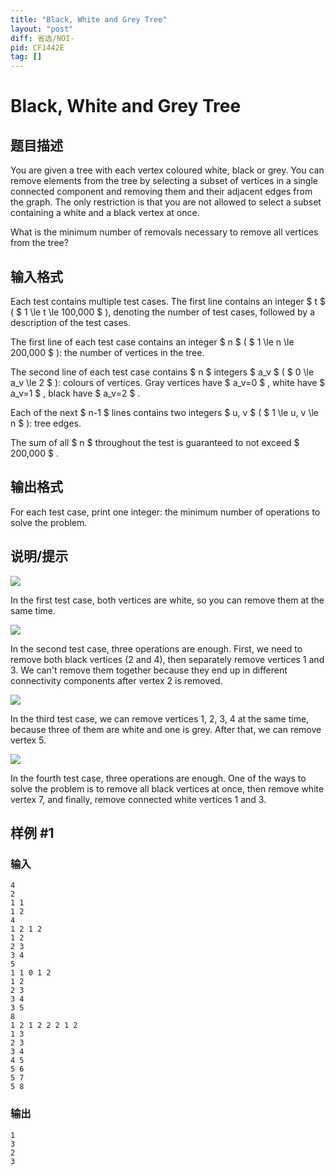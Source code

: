 ```yaml
---
title: "Black, White and Grey Tree"
layout: "post"
diff: 省选/NOI-
pid: CF1442E
tag: []
---
```


# Black, White and Grey Tree

## 题目描述

You are given a tree with each vertex coloured white, black or grey. You can remove elements from the tree by selecting a subset of vertices in a single connected component and removing them and their adjacent edges from the graph. The only restriction is that you are not allowed to select a subset containing a white and a black vertex at once.

What is the minimum number of removals necessary to remove all vertices from the tree?

## 输入格式

Each test contains multiple test cases. The first line contains an integer $ t $ ( $ 1 \le t \le 100\,000 $ ), denoting the number of test cases, followed by a description of the test cases.

The first line of each test case contains an integer $ n $ ( $ 1 \le n \le 200\,000 $ ): the number of vertices in the tree.

The second line of each test case contains $ n $ integers $ a_v $ ( $ 0 \le a_v \le 2 $ ): colours of vertices. Gray vertices have $ a_v=0 $ , white have $ a_v=1 $ , black have $ a_v=2 $ .

Each of the next $ n-1 $ lines contains two integers $ u, v $ ( $ 1 \le u, v \le n $ ): tree edges.

The sum of all $ n $ throughout the test is guaranteed to not exceed $ 200\,000 $ .

## 输出格式

For each test case, print one integer: the minimum number of operations to solve the problem.

## 说明/提示

![](https://cdn.luogu.com.cn/upload/vjudge_pic/CF1442E/5c7fc65a67c993efea0c5b8d456685a03459e620.png)

In the first test case, both vertices are white, so you can remove them at the same time.

![](https://cdn.luogu.com.cn/upload/vjudge_pic/CF1442E/7fcb0fe30316c209a4dd5c5ea57299d9714ea871.png)

In the second test case, three operations are enough. First, we need to remove both black vertices (2 and 4), then separately remove vertices 1 and 3. We can't remove them together because they end up in different connectivity components after vertex 2 is removed.

![](https://cdn.luogu.com.cn/upload/vjudge_pic/CF1442E/a704bd67a9d5c0bd1cf54c65c7d130fa609e7e75.png)

In the third test case, we can remove vertices 1, 2, 3, 4 at the same time, because three of them are white and one is grey. After that, we can remove vertex 5.

![](https://cdn.luogu.com.cn/upload/vjudge_pic/CF1442E/67b7bb063d112a8f54a5b9ef736683e86b82ea81.png)

In the fourth test case, three operations are enough. One of the ways to solve the problem is to remove all black vertices at once, then remove white vertex 7, and finally, remove connected white vertices 1 and 3.

## 样例 #1

### 输入

```
4
2
1 1
1 2
4
1 2 1 2
1 2
2 3
3 4
5
1 1 0 1 2
1 2
2 3
3 4
3 5
8
1 2 1 2 2 2 1 2
1 3
2 3
3 4
4 5
5 6
5 7
5 8
```

### 输出

```
1
3
2
3
```

